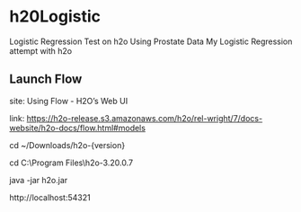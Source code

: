# h20Logistic
Logistic Regression Test on h2o Using Prostate Data
My Logistic Regression attempt with h2o 


## Launch Flow

site: Using Flow - H2O’s Web UI 

link: https://h2o-release.s3.amazonaws.com/h2o/rel-wright/7/docs-website/h2o-docs/flow.html#models

cd ~/Downloads/h2o-{version}

cd C:\Program Files\h2o-3.20.0.7

java -jar h2o.jar

http://localhost:54321
